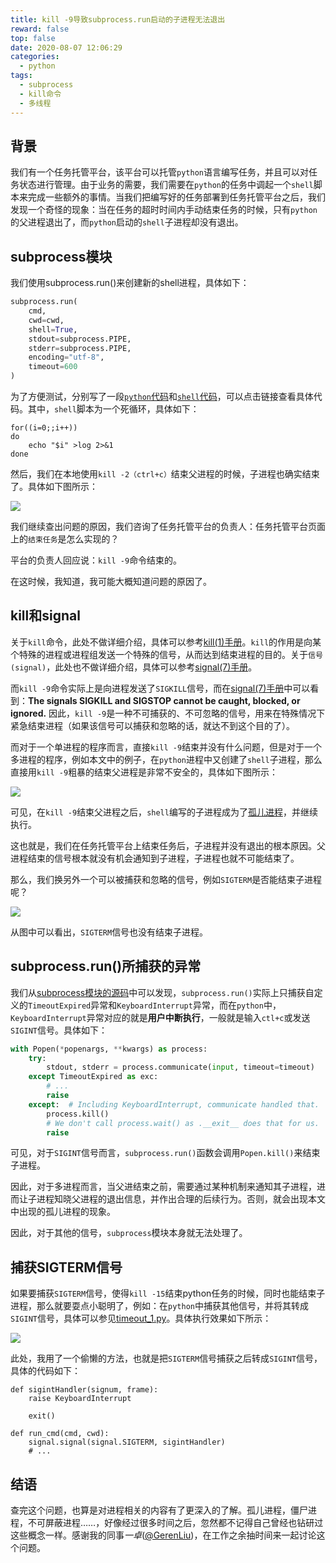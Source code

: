 ```yaml
---
title: kill -9导致subprocess.run启动的子进程无法退出
reward: false
top: false
date: 2020-08-07 12:06:29
categories: 
  - python
tags:
  - subprocess
  - kill命令 
  - 多线程
---
```


## 背景
我们有一个任务托管平台，该平台可以托管`python`语言编写任务，并且可以对任务状态进行管理。由于业务的需要，我们需要在`python`的任务中调起一个`shell`脚本来完成一些额外的事情。当我们把编写好的任务部署到任务托管平台之后，我们发现一个奇怪的现象：当在任务的超时时间内手动结束任务的时候，只有`python`的父进程退出了，而`python`启动的`shell`子进程却没有退出。

<!--more-->

## subprocess模块
我们使用subprocess.run()来创建新的shell进程，具体如下：

```python
subprocess.run(
    cmd,
    cwd=cwd,
    shell=True,
    stdout=subprocess.PIPE,
    stderr=subprocess.PIPE,
    encoding="utf-8",
    timeout=600
)
```

为了方便测试，分别写了一段[`python`代码](https://gitee.com/wangwei1237/wangwei1237/blob/master/2020/08/07/cannot-terminate-the-subprocess-run-child-process-caused-by-kill-9/timeout.py)和[`shell`代码](https://gitee.com/wangwei1237/wangwei1237/blob/master/2020/08/07/cannot-terminate-the-subprocess-run-child-process-caused-by-kill-9/timeout.sh)，可以点击链接查看具体代码。其中，`shell`脚本为一个死循环，具体如下：

```shell
for((i=0;;i++))
do
    echo "$i" >log 2>&1
done
```

然后，我们在本地使用`kill -2（ctrl+c）`结束父进程的时候，子进程也确实结束了。具体如下图所示：

![](sigint.png)

我们继续查出问题的原因，我们咨询了任务托管平台的负责人：任务托管平台页面上的`结束任务`是怎么实现的？

平台的负责人回应说：`kill -9`命令结束的。

在这时候，我知道，我可能大概知道问题的原因了。

## kill和signal
关于`kill`命令，此处不做详细介绍，具体可以参考[kill(1)手册](https://man7.org/linux/man-pages/man1/kill.1.html)。`kill`的作用是向某个特殊的进程或进程组发送一个特殊的信号，从而达到结束进程的目的。关于`信号(signal)`，此处也不做详细介绍，具体可以参考[signal(7)手册](https://man7.org/linux/man-pages/man7/signal.7.html)。

而`kill -9`命令实际上是向进程发送了`SIGKILL`信号，而在[signal(7)手册](https://man7.org/linux/man-pages/man7/signal.7.html)中可以看到：**The signals SIGKILL and SIGSTOP cannot be caught, blocked, or ignored.** 因此，`kill -9`是一种不可捕获的、不可忽略的信号，用来在特殊情况下紧急结束进程（如果该信号可以捕获和忽略的话，就达不到这个目的了）。

而对于一个单进程的程序而言，直接`kill -9`结束并没有什么问题，但是对于一个多进程的程序，例如本文中的例子，在`python`进程中又创建了`shell`子进程，那么直接用`kill -9`粗暴的结束父进程是非常不安全的，具体如下图所示：

![](sig9.jpg)

可见，在`kill -9`结束父进程之后，`shell`编写的子进程成为了[孤儿进程](https://www.geeksforgeeks.org/zombie-and-orphan-processes-in-c/)，并继续执行。

这也就是，我们在任务托管平台上结束任务后，子进程并没有退出的根本原因。父进程结束的信号根本就没有机会通知到子进程，子进程也就不可能结束了。

那么，我们换另外一个可以被捕获和忽略的信号，例如`SIGTERM`是否能结束子进程呢？

![](sigterm.jpg)

从图中可以看出，`SIGTERM`信号也没有结束子进程。

## subprocess.run()所捕获的异常
我们从[subprocess模块的源码](https://github.com/python/cpython/blob/3.8/Lib/subprocess.py)中可以发现，`subprocess.run()`实际上只捕获自定义的`TimeoutExpired`异常和`KeyboardInterrupt`异常，而在`python`中，`KeyboardInterrupt`异常对应的就是**用户中断执行**，一般就是输入`ctl+c`或发送`SIGINT`信号。具体如下：

```python
with Popen(*popenargs, **kwargs) as process:
    try:
        stdout, stderr = process.communicate(input, timeout=timeout)
    except TimeoutExpired as exc:
        # ...
        raise
    except:  # Including KeyboardInterrupt, communicate handled that.
        process.kill()
        # We don't call process.wait() as .__exit__ does that for us.
        raise
```

可见，对于`SIGINT`信号而言，`subprocess.run()`函数会调用`Popen.kill()`来结束子进程。

因此，对于多进程而言，当父进结束之前，需要通过某种机制来通知其子进程，进而让子进程知晓父进程的退出信息，并作出合理的后续行为。否则，就会出现本文中出现的孤儿进程的现象。

因此，对于其他的信号，`subprocess`模块本身就无法处理了。

## 捕获SIGTERM信号
如果要捕获`SIGTERM`信号，使得`kill -15`结束python任务的时候，同时也能结束子进程，那么就要耍点小聪明了，例如：在`python`中捕获其他信号，并将其转成`SIGINT`信号，具体可以参见[timeout_1.py](https://gitee.com/wangwei1237/wangwei1237/blob/master/2020/08/07/cannot-terminate-the-subprocess-run-child-process-caused-by-kill-9/timeout_1.py)。具体执行效果如下所示：

![](popen.jpg)

此处，我用了一个偷懒的方法，也就是把`SIGTERM`信号捕获之后转成`SIGINT`信号，具体的代码如下：

```
def sigintHandler(signum, frame):
    raise KeyboardInterrupt

    exit()

def run_cmd(cmd, cwd):
    signal.signal(signal.SIGTERM, sigintHandler)
    # ...
```

## 结语
查完这个问题，也算是对进程相关的内容有了更深入的了解。孤儿进程，僵尸进程，不可屏蔽进程……，好像经过很多时间之后，忽然都不记得自己曾经也钻研过这些概念一样。感谢我的同事*一卓*([@GerenLiu](https://github.com/GerenLiu))，在工作之余抽时间来一起讨论这个问题。